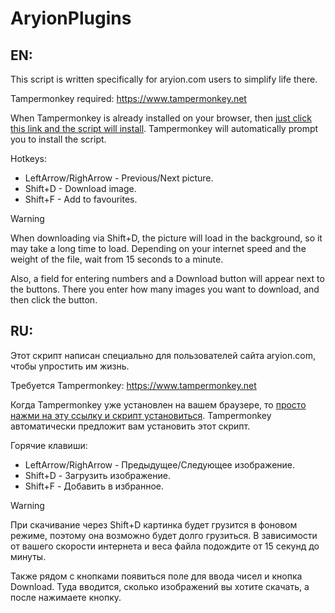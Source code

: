 # AryionPlugins
## EN:
This script is written specifically for aryion.com users to simplify life there.

Tampermonkey required: https://www.tampermonkey.net

When Tampermonkey is already installed on your browser, then  [just click this link and the script will install](https://github.com/OlehNoskovCPU/AryionPlugins/raw/main/AryionPlugins.user.js). Tampermonkey will automatically prompt you to install the script.

Hotkeys:
+ LeftArrow/RighArrow - Previous/Next picture.
+ Shift+D - Download image.
+ Shift+F - Add to favourites.
  
> [!WARNING]
> When downloading via Shift+D, the picture will load in the background, so it may take a long time to load. Depending on your internet speed and the weight of the file, wait from 15 seconds to a minute.

Also, a field for entering numbers and a Download button will appear next to the buttons. There you enter how many images you want to download, and then click the button.

## RU:
Этот скрипт написан специально для пользователей сайта aryion.com, чтобы упростить им жизнь.

Требуется Tampermonkey: https://www.tampermonkey.net

Когда Tampermonkey уже установлен на вашем браузере, то [просто нажми на эту ссылку и скрипт установиться](https://github.com/OlehNoskovCPU/AryionPlugins/raw/main/AryionPlugins.user.js). Tampermonkey автоматически предложит вам установить этот скрипт. 

Горячие клавиши:
+ LeftArrow/RighArrow - Предыдущее/Следующее изображение.
+ Shift+D - Загрузить изображение.
+ Shift+F - Добавить в избранное.

> [!WARNING]
> При скачивание через Shift+D картинка будет грузится в фоновом режиме, поэтому она возможно будет долго грузиться. В зависимости от вашего скорости интернета и веса файла подождите от 15 секунд до минуты.

Также рядом с кнопками появиться поле для ввода чисел и кнопка Download. Туда вводится, сколько изображений вы хотите скачать, а после нажимаете кнопку.
